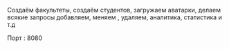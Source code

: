 Создаём факультеты, создаём студентов, загружаем аватарки, делаем всякие запросы
добавляем, меняем , удаляем, аналитика, статистика и т.д

Порт : 8080
